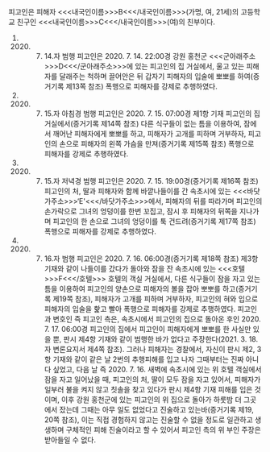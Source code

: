 피고인은 피해자 <<<내국인이름>>>B<<</내국인이름>>>(가명, 여, 21세)의 고등학교 친구인 <<<내국인이름>>>C<<</내국인이름>>>(여)의 친부이다.
1. 2020. 7. 14.자 범행
피고인은 2020. 7. 14. 22:00경 강원 홍천군 <<<군아래주소>>>D<<</군아래주소>>>에 있는 피고인의 집 거실에서, 울고 있는 피해자를 달래주는 척하며 끌어안은 뒤 갑자기 피해자의 입술에 뽀뽀를 하여(증거기록 제13쪽 참조) 폭행으로 피해자를 강제로 추행하였다.
2. 2020. 7. 15.자 아침경 범행
피고인은 2020. 7. 15. 07:00경 제1항 기재 피고인의 집 거실에서(증거기록 제14쪽 참조) 다른 식구들이 없는 틈을 이용하여, 잠에서 깨어난 피해자에게 뽀뽀를 하고, 피해자가 고개를 피하며 거부하자, 피고인의 손으로 피해자의 왼쪽 가슴을 만져(증거기록 제15쪽 참조) 폭행으로 피해자를 강제로 추행하였다.
3. 2020. 7. 15.자 저녁경 범행
피고인은 2020. 7. 15. 19:00경(증거기록 제16쪽 참조) 피고인의 처, 딸과 피해자와 함께 바깥나들이를 간 속초시에 있는 <<<바닷가주소>>>‘E'<<</바닷가주소>>>에서, 피해자의 뒤를 따라가며 피고인의 손가락으로 그녀의 엉덩이를 한번 꼬집고, 잠시 후 피해자의 뒤쪽을 지나가며 피고인의 한 손으로 그녀의 엉덩이를 툭 건드려(증거기록 제17쪽 참조) 폭행으로 피해자를 강제로 추행하였다.
4. 2020. 7. 16.자 범행
피고인은 2020. 7. 16. 06:00경(증거기록 제18쪽 참조) 제3항 기재와 같이 나들이를 갔다가 돌아와 잠을 잔 속초시에 있는 <<<호텔>>>F<<</호텔>>> 호텔의 객실 거실에서, 다른 식구들이 잠을 자고 있는 틈을 이용하여 피고인의 양손으로 피해자의 볼을 잡아 뽀뽀를 하고(증거기록 제19쪽 참조), 피해자가 고개를 피하며 거부하자, 피고인의 혀와 입으로 피해자의 입술을 핥고 빨아 폭행으로 피해자를 강제로 추행하였다.
피고인과 변호인 즉 피고인 측은, 속초시에서 피고인의 집으로 돌아온 후인 2020. 7. 17. 06:00경 피고인의 집에서 피고인이 피해자에게 뽀뽀를 한 사실만 있을 뿐, 판시 제4항 기재와 같이 범행한 바가 없다고 주장한다(2021. 3. 18.자 변론요지서 제4쪽 참조).
그러나 피해자는 경찰에서, 자신이 판시 제2, 3항 기재와 같이 같은 날 2번의 추행피해를 입고 나자 그때부터는 진짜 아니다 싶었고, 다음 날 즉 2020. 7. 16. 새벽에 속초시에 있는 위 호텔 객실에서 잠을 자고 일어났을 때, 피고인의 처, 딸이 모두 잠을 자고 있어서, 피해자가 일부러 불을 켜지 않고 칫솔을 찾고 있다가 판시 제4항 기재 피해를 입은 것이며, 이후 강원 홍천군에 있는 피고인의 위 집으로 돌아가 하룻밤 더 그곳에서 잤는데 그때는 아무 일도 없었다고 진술하고 있는바(증거기록 제19, 20쪽 참조), 이는 직접 경험하지 않고는 진술할 수 없을 정도로 일관하고 생생하며 구체적인 피해 진술이라고 할 수 있어서 피고인 측의 위 부인 주장은 받아들일 수 없다.